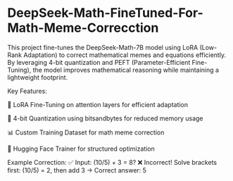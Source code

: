 # DeepSeek-Math-FineTuned-For-Math-Meme-Correcction

This project fine-tunes the DeepSeek-Math-7B model using LoRA (Low-Rank Adaptation) to correct mathematical memes and equations efficiently. By leveraging 4-bit quantization and PEFT (Parameter-Efficient Fine-Tuning), the model improves mathematical reasoning while maintaining a lightweight footprint.

Key Features:

🚀 LoRA Fine-Tuning on attention layers for efficient adaptation

💾 4-bit Quantization using bitsandbytes for reduced memory usage

📊 Custom Training Dataset for math meme correction

🎯 Hugging Face Trainer for structured optimization

Example Correction:
✅ Input: (10/5) + 3 = 8?
❌ Incorrect! Solve brackets first: (10/5) = 2, then add 3 → Correct answer: 5
